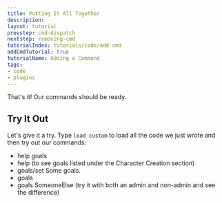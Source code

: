 ```yaml
---
title: Putting It All Together
description:
layout: tutorial
prevstep: cmd-dispatch
nextstep: removing-cmd
tutorialIndex: tutorials/code/add-cmd
addCmdTutorial: true
tutorialName: Adding a Command
tags: 
- code
- plugins
---
```


That's it!  Our commands should be ready.  

## Try It Out

Let's give it a try.  Type `load custom` to load all the code we just wrote and then try out our commands:

* help goals
* help (to see goals listed under the Character Creation section)
* goals/set Some goals.
* goals
* goals SomeoneElse (try it with both an admin and non-admin and see the difference)